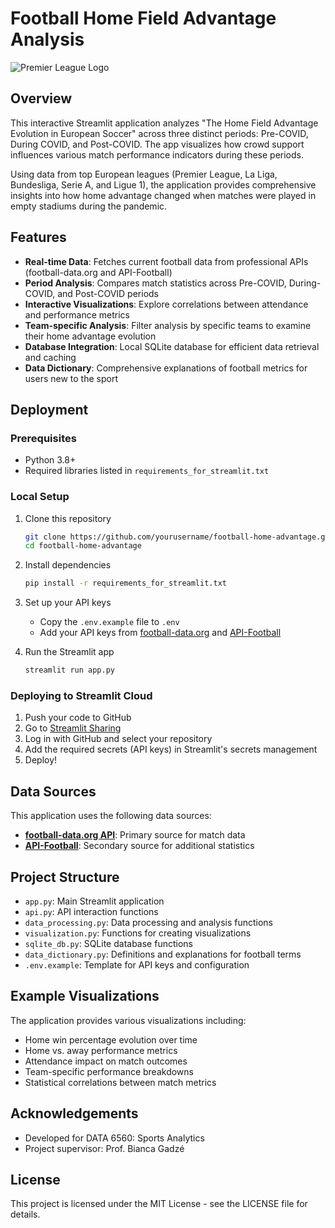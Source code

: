 # Football Home Field Advantage Analysis

![Premier League Logo](https://upload.wikimedia.org/wikipedia/en/thumb/f/f2/Premier_League_Logo.svg/1200px-Premier_League_Logo.svg.png)

## Overview

This interactive Streamlit application analyzes "The Home Field Advantage Evolution in European Soccer" across three distinct periods: Pre-COVID, During COVID, and Post-COVID. The app visualizes how crowd support influences various match performance indicators during these periods.

Using data from top European leagues (Premier League, La Liga, Bundesliga, Serie A, and Ligue 1), the application provides comprehensive insights into how home advantage changed when matches were played in empty stadiums during the pandemic.

## Features

- **Real-time Data**: Fetches current football data from professional APIs (football-data.org and API-Football)
- **Period Analysis**: Compares match statistics across Pre-COVID, During-COVID, and Post-COVID periods
- **Interactive Visualizations**: Explore correlations between attendance and performance metrics
- **Team-specific Analysis**: Filter analysis by specific teams to examine their home advantage evolution
- **Database Integration**: Local SQLite database for efficient data retrieval and caching
- **Data Dictionary**: Comprehensive explanations of football metrics for users new to the sport

## Deployment

### Prerequisites

- Python 3.8+
- Required libraries listed in `requirements_for_streamlit.txt`

### Local Setup

1. Clone this repository
   ```bash
   git clone https://github.com/yourusername/football-home-advantage.git
   cd football-home-advantage
   ```

2. Install dependencies
   ```bash
   pip install -r requirements_for_streamlit.txt
   ```

3. Set up your API keys
   - Copy the `.env.example` file to `.env`
   - Add your API keys from [football-data.org](https://www.football-data.org/) and [API-Football](https://www.api-football.com/)

4. Run the Streamlit app
   ```bash
   streamlit run app.py
   ```

### Deploying to Streamlit Cloud

1. Push your code to GitHub
2. Go to [Streamlit Sharing](https://streamlit.io/sharing)
3. Log in with GitHub and select your repository
4. Add the required secrets (API keys) in Streamlit's secrets management
5. Deploy!

## Data Sources

This application uses the following data sources:

- **[football-data.org API](https://www.football-data.org/)**: Primary source for match data
- **[API-Football](https://www.api-football.com/)**: Secondary source for additional statistics

## Project Structure

- `app.py`: Main Streamlit application
- `api.py`: API interaction functions
- `data_processing.py`: Data processing and analysis functions
- `visualization.py`: Functions for creating visualizations
- `sqlite_db.py`: SQLite database functions
- `data_dictionary.py`: Definitions and explanations for football terms
- `.env.example`: Template for API keys and configuration

## Example Visualizations

The application provides various visualizations including:

- Home win percentage evolution over time
- Home vs. away performance metrics
- Attendance impact on match outcomes
- Team-specific performance breakdowns
- Statistical correlations between match metrics

## Acknowledgements

- Developed for DATA 6560: Sports Analytics
- Project supervisor: Prof. Bianca Gadzé

## License

This project is licensed under the MIT License - see the LICENSE file for details.